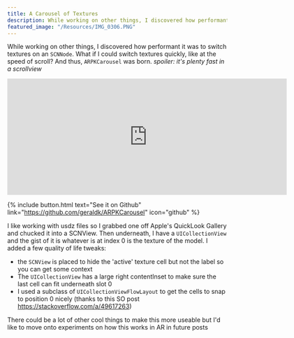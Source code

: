 ```yaml
---
title: A Carousel of Textures
description: While working on other things, I discovered how performant it was to switch textures on an `SCNNode`. What if I could switch textures quickly, like at the speed of scroll? 
featured_image: "/Resources/IMG_0306.PNG"
---
```


While working on other things, I discovered how performant it was to switch textures on an `SCNNode`. What if I could switch textures quickly, like at the speed of scroll? And thus, `ARPKCarousel` was born. 
*spoiler: it's plenty fast in a scrollview*

<iframe src="https://player.vimeo.com/video/317955475" width="640" height="266" frameborder="0" webkitallowfullscreen mozallowfullscreen allowfullscreen></iframe>

{% include button.html text="See it on Github" link="https://github.com/geraldk/ARPKCarousel" icon="github" %}

I like working with usdz files so I grabbed one off Apple's QuickLook Gallery and chucked it into a SCNView. Then underneath, I have a `UICollectionView` and the gist of it is whatever is at index 0 is the texture of the model. I added a few quality of life tweaks: 
- the `SCNView` is placed to hide the 'active' texture cell but not the label so you can get some context
- The `UICollectionView` has a large right contentInset to make sure the last cell can fit underneath slot 0
- I used a subclass of `UICollectionViewFlowLayout` to get the cells to snap to position 0 nicely (thanks to this SO post https://stackoverflow.com/a/49617263)

There could be a lot of other cool things to make this more useable but I'd like to move onto experiments on how this works in AR in future posts